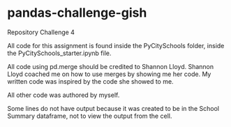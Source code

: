 # pandas-challenge-gish
Repository Challenge 4


All code for this assignment is found inside the PyCitySchools folder, inside the PyCitySchools_starter.ipynb file.

All code using pd.merge should be credited to Shannon Lloyd. Shannon Lloyd coached me on how to use merges by showing me her code. My written code was inspired by the code she showed to me. 

All other code was authored by myself. 

Some lines do not have output because it was created to be in the School Summary dataframe, not to view the output from the cell. 
